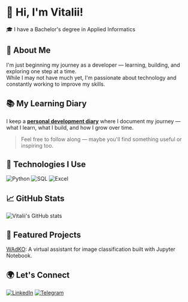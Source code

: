 

<!--
**VitaliiYorza/VitaliiYorza** is a ✨ _special_ ✨ repository because its `README.md` (this file) appears on your GitHub profile.

Here are some ideas to get you started:

- 🔭 I’m currently working on ...
- 🌱 I’m currently learning ...
- 👯 I’m looking to collaborate on ...
- 🤔 I’m looking for help with ...
- 💬 Ask me about ...
- 📫 How to reach me: ...
- 😄 Pronouns: ...
- ⚡ Fun fact: ...
-->
# 👋 Hi, I'm Vitalii!

🎓 I have a Bachelor's degree in Applied Informatics

## 🚀 About Me

I'm just beginning my journey as a developer — learning, building, and exploring one step at a time.  
While I may not have much yet, I'm passionate about technology and constantly working to improve my skills.

## 📚 My Learning Diary

I keep a [**personal development diary**]([https://github.com/VitaliiYorza/learning-log](https://github.com/VitaliiYorza/learning-log)) where I document my journey —  
what I learn, what I build, and how I grow over time.

> Feel free to follow along — maybe you'll find something useful or inspiring too.

## 🔧 Technologies I Use

![Python](https://img.shields.io/badge/-Python-3776AB?style=flat-square&logo=python&logoColor=white)
![SQL](https://img.shields.io/badge/-SQL-4479A1?style=flat-square&logo=mysql&logoColor=white)
![Excel](https://img.shields.io/badge/-Excel-217346?style=flat-square&logo=microsoft-excel&logoColor=white)

## 📈 GitHub Stats

![Vitalii's GitHub stats](https://github-readme-stats.vercel.app/api?username=VitaliiYorza&show_icons=true&theme=radical)

## 📌 Featured Projects

[WAdKO](https://github.com/VitaliiYorza/WAdKO): A virtual assistant for image classification built with Jupyter Notebook.

## 🌍 Let's Connect

[![LinkedIn](https://img.shields.io/badge/-LinkedIn-0077B5?style=flat-square&logo=linkedin&logoColor=white)](https://www.linkedin.com/in/vitalii-yorza/)
[![Telegram](https://img.shields.io/badge/-@vitaliy_dip-26A5E4?style=flat-square&logo=telegram&logoColor=white)](https://t.me/vitaliy_dip) 
